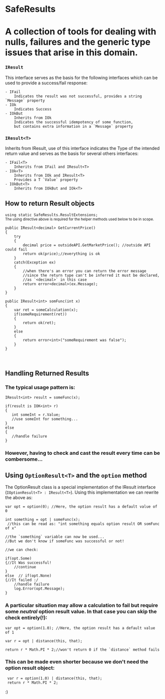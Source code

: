 # SafeResults

# A collection of tools for dealing with nulls, failures and the generic type issues that arise in this domain.

### `IResult`
This interface serves as the basis for the following interfaces which can be used to provide a success/fail response:

	- IFail
		Indicates the result was not successful, provides a string `Message` property
	- IOk
		Indicates Success
	- IOkBut
		Inherits from IOk
		Indicates the successful idempotency of some function, 
		but contains extra information in a `Message` property

### `IResult<T>`
Inherits from IResult, use of this interface indicates the Type of the intended return value and serves as the basis for several others interfaces:
	
	- IFail<T>
		Inherits from IFail and IResult<T>
	- IOk<T> 
		Inherits from IOk and IResult<T>
  		Provides a T `Value` property
	- IOkBut<T>
		Inherits from IOkBut and IOk<T>
	
## How to return Result objects
  
`using static SafeResults.ResultExtensions;` <br>
<sub>The using directive above is required for the helper methods used below to be in scope.</sub>
```
public IResult<decimal> GetCurrentPrice()
{
	try
	{
		decimal price = outsideAPI.GetMarketPrice(); //outside API could fail
		return ok(price);//everything is ok
	}
	catch(Exception ex)
	{
		//when there's an error you can return the error message
		//since the return type can't be inferred it must be declared,
  		//as `<decimal>` in this case
		return error<decimal>(ex.Message); 
	}
}
```
```
public IResult<int> somFunc(int x)
{
	var ret = someCalculation(x);
	if(someRequirement(ret))
	{
		return ok(ret);
	}
	else
	{
		return error<int>("someRequirement was false");
	}
}
```

<br>

## Handling Returned Results


### The typical usage pattern is:

 ```
IResult<int> result = someFunc(x);

if(result is IOK<int> r)
{
	int someInt = r.Value;
	//use someInt for something...
}
else
{
	//handle failure
}
```

### However, having to check and cast the result every time can be combersome...<br>  

## Using `OptionResult<T>` and the `option` method

The OptionResult<T> class is a special implementation of the IResult<T> interface (`IOptionResult<T> : IResult<T>`). Using this implementation we can rewrite the above as:
```
var opt = option(0); //Here, the option result has a default value of 0

int something = opt | someFunc(x);
 //this can be read as: "int something equals option result OR somFunc of x"

//the `something` variable can now be used...
//But we don't know if someFunc was successful or not!

//we can check:

if(opt.Some)
{//It Was successful!
	//continue
}
else  // if(opt.None)
{//It failed :/
	//handle failure
	log.Error(opt.Message);
}
```
### A particular situation may allow a calculation to fail but require some *neutral* option result value.  In that case you can skip the check entirely(!):
```
var opt = option(1.0); //Here, the option result has a default value of 1

var r = opt | distance(this, that);

return r * Math.PI * 2;//won't return 0 if the `distance` method fails
```
### This can be made even shorter because we don't need the option result object:
```
 var r = option(1.0) | distance(this, that);
 return r * Math.PI * 2;
```
:)
